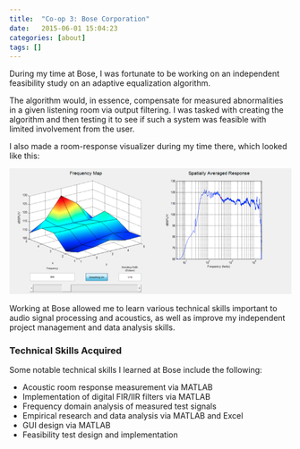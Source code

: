 ```yaml
---
title:  "Co-op 3: Bose Corporation"
date:   2015-06-01 15:04:23
categories: [about]
tags: []
---
```



During my time at Bose, I was fortunate to be working on an independent feasibility study on an adaptive equalization algorithm.

The algorithm would, in essence, compensate for measured abnormalities in a given listening room via output filtering. I was tasked with creating the algorithm and then testing it to see if such a system was feasible with limited involvement from the user.

I also made a room-response visualizer during my time there, which looked like this:

![roomresp](/images/portfolio-pics/roomresp.png)

Working at Bose allowed me to learn various technical skills important to audio signal processing and acoustics, as well as improve my independent project management and data analysis skills.

### Technical Skills Acquired

Some notable technical skills I learned at Bose include the following:

- Acoustic room response measurement via MATLAB
- Implementation of digital FIR/IIR filters via MATLAB
- Frequency domain analysis of measured test signals
- Empirical research and data analysis via MATLAB and Excel
- GUI design via MATLAB
- Feasibility test design and implementation